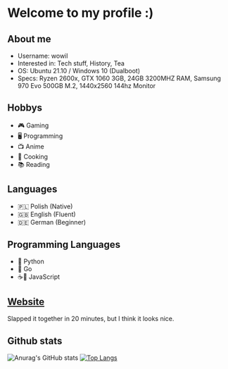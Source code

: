 # Welcome to my profile :)
## About me
- Username: wowil
- Interested in: Tech stuff, History, Tea
- OS: Ubuntu 21.10 / Windows 10 (Dualboot)
- Specs: Ryzen 2600x, GTX 1060 3GB, 24GB 3200MHZ RAM, Samsung 970 Evo 500GB M.2, 1440x2560 144hz Monitor

## Hobbys
- 🎮 Gaming
- 🖥️ Programming
- 📺 Anime
- 🍲 Cooking
- 📚 Reading

## Languages
- 🇵🇱 Polish (Native)
- 🇬🇧 English (Fluent)
- 🇩🇪 German (Beginner)

## Programming Languages
- 🐍 Python
- 🦫 Go 
- ☕📄 JavaScript

## <a href="https://vvoiner.github.io/" target="_blank" rel="noopener noreferrer">Website</a>
Slapped it together in 20 minutes, but I think it looks nice.

## Github stats
![Anurag's GitHub stats](https://github-readme-stats.vercel.app/api?username=vvoiner&count_private=true&show_icons=true&theme=tokyonight)
[![Top Langs](https://github-readme-stats.vercel.app/api/top-langs/?username=vvoiner&theme=tokyonight)](https://github.com/anuraghazra/github-readme-stats)
